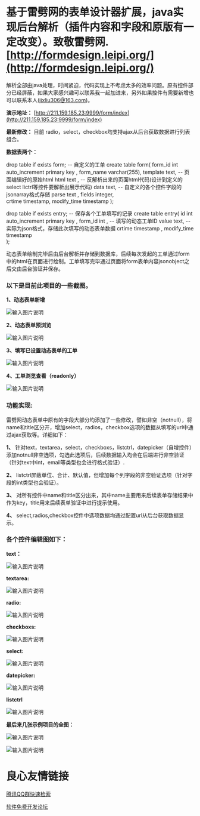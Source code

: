 # 基于雷劈网的表单设计器扩展，java实现后台解析（插件内容和字段和原版有一定改变）。致敬雷劈网. [http://formdesign.leipi.org/](http://formdesign.leipi.org/)


解析全部由java处理，时间紧迫，代码实现上不考虑太多的效率问题。原有控件部分已经屏蔽，如果大家感兴趣可以联系我一起加进来，另外如果控件有需要新增也可以联系本人(jjxliu306@163.com)。

 **演示地址：** [http://211.159.185.23:9999/form/index](http://211.159.185.23:9999/form/index)
 

 **最新修改：** 
    目前 radio，select，checkbox均支持ajax从后台获取数据进行列表组合。


 **数据表两个：** 


drop table if exists form; 
-- 自定义的工单 
create table form( 
	form_id	int auto_increment primary key , 
	form_name varchar(255), 
  	template text, -- 页面编辑好的原始html 
  	html text   , -- 反解析出来的页面html代码(设计到定义的select lictrl等控件要解析出展示代码) 
  	data text, -- 自定义的各个控件字段的jsonarray格式存储 
  	parse text , 
  	fields integer,  
	crtime timestamp, 
	modify_time timestamp 
);
 
 
drop table if exists entry; 
-- 保存各个工单填写的记录 
create table  entry( 
	id	int auto_increment primary key   , 
	form_id	int ,  -- 填写的动态工单ID 
	value	text,   -- 实际为json格式，存储此次填写的动态表单数据 
	crtime timestamp , 
	modify_time	timestamp  
	); 
	 
	 

动态表单绘制完毕后由后台解析并存储到数据库，后续每次发起的工单通过form中的html在页面进行绘制。工单填写完毕通过页面将form表单内容jsonobject之后交由后台验证并保存。 


### 以下是目前此项目的一些截图。



 **1、动态表单新增** 

![输入图片说明](https://gitee.com/uploads/images/2018/0126/140058_5ee2d045_146738.jpeg "1516945803(1).jpg")

 **2、动态表单预浏览** 

![输入图片说明](https://gitee.com/uploads/images/2018/0126/140149_0990d096_146738.jpeg "preview.jpg")

 **3、填写已设置动态表单的工单** 

![输入图片说明](https://gitee.com/uploads/images/2018/0126/140237_a410d034_146738.jpeg "edit.jpg")

 **4、工单浏览查看（readonly）** 

![输入图片说明](https://gitee.com/uploads/images/2018/0126/140310_b9ae03d2_146738.jpeg "view.jpg")


###  **功能实现:** 

雷劈网动态表单中原有的字段大部分均添加了一些修改，譬如非空（notnull），将name和title区分开，增加select，radios，checkbox选项的数据从填写的url中通过ajax获取等。详细如下：

 **1、** 针对text，textarea，select，checkboxs，listctrl，datepicker（自增控件）添加notnull非空选项，勾选此选项后，后续数据输入均会在后端进行非空验证（针对text中int，email等类型也会进行格式验证）.

 **2、** listctrl屏蔽单位、合计、默认值，但增加每个列字段的非空验证选项（针对字段的int类型也会验证）。

 **3、** 对所有控件中name和title区分出来，其中name主要用来后续表单存储结果中作为key，title用来后续表单验证中进行提示使用。

 **4、** select,radios,checkbox控件中选项数据均通过配置url从后台获取数据显示。


### 各个控件编辑图如下：


 **text：** 

![输入图片说明](https://gitee.com/uploads/images/2018/0126/141009_14f35c3a_146738.jpeg "text.jpg")

 **textarea:** 

![输入图片说明](https://gitee.com/uploads/images/2018/0126/141023_f160e981_146738.jpeg "textarea.jpg")

 **radio:** 

 ![输入图片说明](https://gitee.com/uploads/images/2018/0201/173108_e845352a_146738.png "radios.png")

 **checkboxs:** 

 ![输入图片说明](https://gitee.com/uploads/images/2018/0201/173122_6089c0d9_146738.jpeg "checkboxs.jpg")

 **select:** 

![输入图片说明](https://gitee.com/uploads/images/2018/0126/141115_340a917d_146738.jpeg "select.jpg")

 **datepicker:** 

![输入图片说明](https://gitee.com/uploads/images/2018/0126/141140_813d8f66_146738.jpeg "datepicker.jpg")

 **listctrl** 

![输入图片说明](https://gitee.com/uploads/images/2018/0126/141157_61581f58_146738.jpeg "listctrl.jpg")



 **最后来几张示例项目的全图：** 

![输入图片说明](https://gitee.com/uploads/images/2018/0126/141234_6cee8ff6_146738.jpeg "form_list.jpg")

![输入图片说明](https://gitee.com/uploads/images/2018/0126/141254_7615b250_146738.jpeg "entry_list.jpg")



 # 良心友情链接

[腾讯QQ群快速检索](http://u.720life.cn/s/8cf73f7c)

[软件免费开发论坛](http://u.720life.cn/s/bbb01dc0)